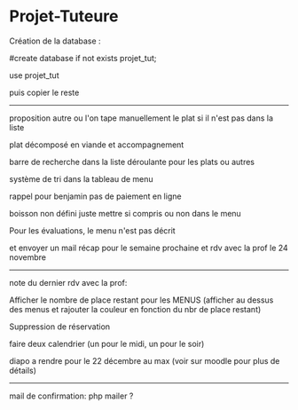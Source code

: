 # Projet-Tuteure


Création de la database : 

#create database if not exists projet_tut;

use projet_tut

puis copier le reste

-------------

proposition autre ou l'on tape manuellement le plat si il n'est pas dans la liste

plat décomposé en viande et accompagnement

barre de recherche dans la liste déroulante pour les plats ou autres

système de tri dans la tableau de menu

rappel pour benjamin pas de paiement en ligne

boisson non défini juste mettre si compris ou non dans le menu

Pour les évaluations, le menu n'est pas décrit

et envoyer un mail récap pour le semaine prochaine et rdv avec la prof le 24 novembre

-------------
note du dernier rdv avec la prof:

Afficher le nombre de place restant pour les MENUS (afficher au dessus des menus et rajouter la couleur en fonction du nbr de place restant)

Suppression de réservation

faire deux calendrier (un pour le midi, un pour le soir)

diapo a rendre pour le 22 décembre au max (voir sur moodle pour plus de détails)

--------------

mail de confirmation: php mailer ?

